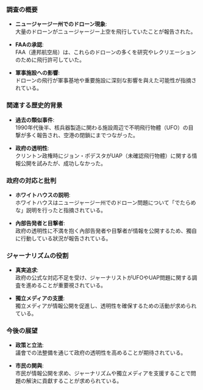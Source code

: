 ### 調査の概要
- **ニュージャージー州でのドローン現象**:  
  大量のドローンがニュージャージー上空を飛行していたことが報告された。

- **FAAの承認**:  
  FAA（連邦航空局）は、これらのドローンの多くを研究やレクリエーションのために飛行許可していた。

- **軍事施設への影響**:  
  ドローンの飛行が軍事基地や重要施設に深刻な影響を與えた可能性が指摘されている。

### 関連する歴史的背景
- **過去の類似事件**:  
  1990年代後半、核兵器製造に関わる施設周辺で不明飛行物體（UFO）の目撃が多く報告され、空港の閉鎖にまでつながった。

- **政府の透明性**:  
  クリントン政権時にジョン・ポデスタがUAP（未確認飛行物體）に関する情報公開を試みたが、成功しなかった。

### 政府の対応と批判
- **ホワイトハウスの説明**:  
  ホワイトハウスはニュージャージー州でのドローン問題について「でたらめな」説明を行ったと指摘されている。

- **內部告発者と目撃者**:  
  政府の透明性に不満を抱く內部告発者や目撃者が情報を公開するため、獨自に行動している狀況が報告されている。

### ジャーナリズムの役割
- **真実追求**:  
  政府の公式な対応不足を受け、ジャーナリストがUFOやUAP問題に関する調査を進めることが重要視されている。

- **獨立メディアの支援**:  
  獨立メディアが情報公開を促進し、透明性を確保するための活動が求められている。

### 今後の展望
- **政策と立法**:  
  議會での法整備を通じて政府の透明性を高めることが期待されている。

- **市民の関與**:  
  市民が情報公開を求め、ジャーナリズムや獨立メディアを支援することで問題の解決に貢獻することが求められている。